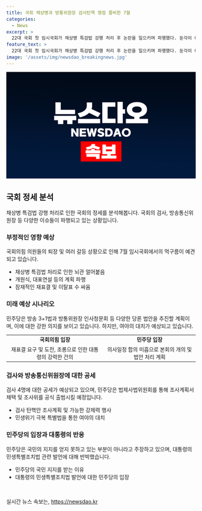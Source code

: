 ```yaml
---
title: 국회 채상병과 방통위원장 검사탄핵 쟁점 즐비한 7월
categories:
  - News
excerpt: >
  22대 국회 첫 임시국회가 채상병 특검법 강행 처리 후 논란을 일으키며 파행했다. 둔각이 예상되는 7월 임시국회 입성에는 방송 3+1법, 방통위원장 인사청문회, 검사 청문회, 민생회복지원금과 같은 뇌관이 대기 중이다. 민주당은 채상병 특검법을 19일까지 통과시키기로 결정했으며, 국민의힘은 재의결을 강력히 요구하고 있다. 또한 방송 3법과 방통위법 등 주요 법안을 처리할 계획이라 밝히고 있으며, 이진숙 전 대전MBC 사장의 인사청문회 역시 화약이 될 전망이다. 민주당은 또한 검사 4명에 대한 공세를 강화하고 있는데, 이에 대한 조사계획서를 9일에 채택할 예정이며, 해당 검사들의 직무는 정지될 수 있다고 밝혔다.
feature_text: >
  22대 국회 첫 임시국회가 채상병 특검법 강행 처리 후 논란을 일으키며 파행했다. 둔각이 예상되는 7월 임시국회 입성에는 방송 3+1법, 방통위원장 인사청문회, 검사 청문회, 민생회복지원금과 같은 뇌관이 대기 중이다. 민주당은 채상병 특검법을 19일까지 통과시키기로 결정했으며, 국민의힘은 재의결을 강력히 요구하고 있다. 또한 방송 3법과 방통위법 등 주요 법안을 처리할 계획이라 밝히고 있으며, 이진숙 전 대전MBC 사장의 인사청문회 역시 화약이 될 전망이다. 민주당은 또한 검사 4명에 대한 공세를 강화하고 있는데, 이에 대한 조사계획서를 9일에 채택할 예정이며, 해당 검사들의 직무는 정지될 수 있다고 밝혔다.
image: '/assets/img/newsdao_breakingnews.jpg'
---
```


<p><img src="/assets/img/newsdao_breakingnews.jpg" alt="bookingtag 속보" /></p>

<h2 data-ke-size="size26">국회 정세 분석</h2>

<p data-ke-size="size16">채상병 특검법 강행 처리로 인한 국회의 정세를 분석해봅니다. 국회의 검사, 방송통신위원장 등 다양한 이슈들이 파행되고 있는 상황입니다.</p>

<h3>부정적인 영향 예상</h3>

<p data-ke-size="size16">국회의힘 의원들의 퇴장 및 여러 갈등 상황으로 인해 7월 임시국회에서의 먹구름이 예견되고 있습니다.</p>

<ul>
    <li>채상병 특검법 처리로 인한 뇌관 얼어붙음</li>
    <li>개원식, 대표연설 등의 계획 파행</li>
    <li>잠재적인 재표결 및 이탈표 수 싸움</li>
</ul>

<h3>미래 예상 시나리오</h3>

<p data-ke-size="size16">민주당은 방송 3+1법과 방통위원장 인사청문회 등 다양한 당론 법안을 추진할 계획이며, 이에 대한 강한 의지를 보이고 있습니다. 하지만, 여야의 대치가 예상되고 있습니다.</p>

<table>
    <tr>
        <td style="text-align: center; height: 17px;"><b>국회의힘 입장</b></td>
        <td style="text-align: center; height: 17px;"><b>민주당 입장</b></td>
    </tr>
    <tr>
        <td style="text-align: center; height: 17px;">재표결 요구 및 도전, 조롱으로 인한 대통령의 강력한 건의</td>
        <td style="text-align: center; height: 17px;">의사일정 합의 미흡으로 본회의 개의 및 법안 처리 계획</td>
    </tr>
</table>

<h3>검사와 방송통신위원장에 대한 공세</h3>

<p data-ke-size="size16">검사 4명에 대한 공세가 예상되고 있으며, 민주당은 법제사법위원회를 통해 조사계획서 채택 및 조사위를 공식 출범시킬 예정입니다.</p>

<ul>
    <li>검사 탄핵안 조사계획 및 가능한 강제력 행사</li>
    <li>민생위기 극복 특별법을 통한 여야의 대치</li>
</ul>

<h3>민주당의 입장과 대통령의 반응</h3>

<p data-ke-size="size16">민주당은 국민의 지지를 얻지 못하고 있는 부분이 아니라고 주장하고 있으며, 대통령의 민생특별조치법 관련 발언에 대해 반박했습니다.</p>

<ul>
    <li>민주당의 국민 지지를 받는 이유</li>
    <li>대통령의 민생특별조치법 발언에 대한 민주당의 입장</li>
</ul>

<p data-ke-size="size16">&nbsp;</p>
실시간 뉴스 속보는, <a href="https://newsdao.kr" rel="dofollow">https://newsdao.kr</a>



